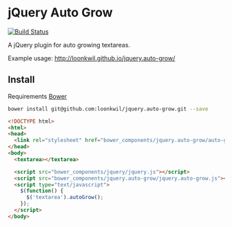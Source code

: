 # jQuery Auto Grow

[![Build Status](https://travis-ci.org/loonkwil/jquery.auto-grow.png)](https://travis-ci.org/loonkwil/jquery.auto-grow)

A jQuery plugin for auto growing textareas.

Example usage: http://loonkwil.github.io/jquery.auto-grow/

## Install

Requirements [Bower](https://github.com/bower/bower)

```bash
bower install git@github.com:loonkwil/jquery.auto-grow.git --save
```

```html
<!DOCTYPE html>
<html>
<head>
  <link rel="stylesheet" href="bower_components/jquery.auto-grow/auto-grow.css">
</head>
<body>
  <textarea></textarea>

  <script src="bower_components/jquery/jquery.js"></script>
  <script src="bower_components/jquery.auto-grow/jquery.auto-grow.js"></script>
  <script type="text/javascript">
    $(function() {
      $('textarea').autoGrow();
    });
  </script>
</body>
```
